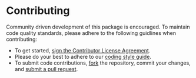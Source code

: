 # Contributing

Community driven development of this package is encouraged. To maintain code quality standards, please adhere to the following guidlines when contributing:
 - To get started, <a href="https://www.clahub.com/agreements/NREL/PowerSystems.jl">sign the Contributor License Agreement</a>.
 - Please do your best to adhere to our [coding style guide](https://nrel-sienna.github.io/InfrastructureSystems.jl/latest/style).
 - To submit code contributions, [fork](https://help.github.com/articles/fork-a-repo/) the repository, commit your changes, and [submit a pull request](https://help.github.com/articles/creating-a-pull-request-from-a-fork/).
